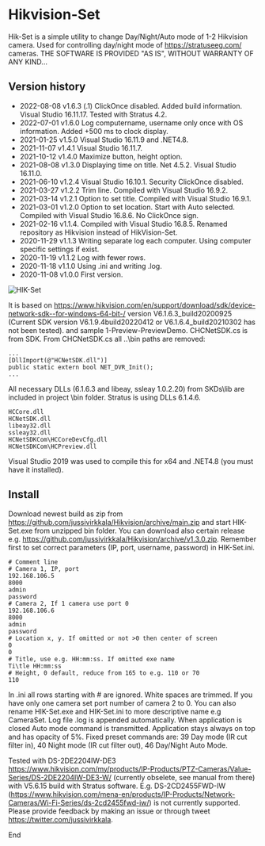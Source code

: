 # Hikvision-Set

Hik-Set is a simple utility to change Day/Night/Auto mode of 1-2 Hikvision camera. Used for controlling day/night mode of https://stratuseeg.com/ cameras. THE SOFTWARE IS PROVIDED "AS IS", WITHOUT WARRANTY OF ANY KIND... 


## Version history
- 2022-08-08 v1.6.3 (.1) ClickOnce disabled. Added build information. Visual Studio 16.11.17.  Tested with Stratus 4.2.
- 2022-07-01 v1.6.0 Log computername, username only once with OS information. Added +500 ms to clock display.   
- 2021-01-25 v1.5.0 Visual Studio 16.11.9 and .NET4.8.
- 2021-11-07 v1.4.1 Visual Studio 16.11.7.
- 2021-10-12 v1.4.0 Maximize button, height option. 
- 2021-08-08 v1.3.0 Displaying time on title. Net 4.5.2. Visual Studio 16.11.0.
- 2021-06-10 v1.2.4 Visual Studio 16.10.1. Security ClickOnce disabled. 
- 2021-03-27 v1.2.2 Trim line. Compiled with Visual Studio 16.9.2.
- 2021-03-14 v1.2.1 Option to set title. Compiled with Visual Studio 16.9.1.
- 2021-03-01 v1.2.0 Option to set location. Start with Auto selected. Compiled with Visual Studio 16.8.6. No ClickOnce sign.
- 2021-02-16 v1.1.4. Compiled with Visual Studio 16.8.5. Renamed repository as Hikvision instead of HikVision-Set.
- 2020-11-29 v1.1.3 Writing separate log each computer. Using computer specific settings if exist.
- 2020-11-19 v1.1.2 Log with fewer rows.
- 2020-11-18 v1.1.0 Using .ini and writing .log.
- 2020-11-08 v1.0.0 First version.

![HIK-Set](HIK-Set.png)

It is based on https://www.hikvision.com/en/support/download/sdk/device-network-sdk--for-windows-64-bit-/ version V6.1.6.3_build20200925 (Current SDK version V6.1.9.4build20220412 or V6.1.6.4_build20210302 has not been tested). and sample 1-Preview-PreviewDemo. CHCNetSDK.cs is from SDK. From CHCNetSDK.cs all ..\bin paths are removed:
```
...
[DllImport(@"HCNetSDK.dll")]
public static extern bool NET_DVR_Init();
...
```
All necessary DLLs (6.1.6.3 and libeay, ssleay 1.0.2.20) from SKDs\lib are included in project \bin folder. Stratus is using DLLs 6.1.4.6. 
```
HCCore.dll
HCNetSDK.dll
libeay32.dll
ssleay32.dll
HCNetSDKCom\HCCoreDevCfg.dll
HCNetSDKCom\HCPreview.dll
```
Visual Studio 2019 was used to compile this for x64 and .NET4.8 (you must have it installed). 

## Install

Download newest build as zip from https://github.com/jussivirkkala/Hikvision/archive/main.zip and start HIK-Set.exe from unzipped bin folder. You can download also certain release e.g. https://github.com/jussivirkkala/Hikvision/archive/v1.3.0.zip. Remember first to set correct parameters (IP, port, username, password) in HIK-Set.ini.
```
# Comment line
# Camera 1, IP, port
192.168.106.5
8000
admin
password
# Camera 2, If 1 camera use port 0
192.168.106.6
8000
admin
password
# Location x, y. If omitted or not >0 then center of screen
0
0
# Title, use e.g. HH:mm:ss. If omitted exe name
Ti\tle HH:mm:ss
# Height, 0 default, reduce from 165 to e.g. 110 or 70
110
```
In .ini all rows starting with # are ignored. White spaces are trimmed. If you have only one camera set port number of camera 2 to 0. You can also rename HIK-Set.exe and HIK-Set.ini to more descriptive name e.g CameraSet. Log file .log is appended automatically. When application is closed Auto mode command is transmitted. Application stays always on top and has opacity of 5%. Fixed preset commands are: 39 Day mode (IR cut filter in), 40 Night mode (IR cut filter out), 46 Day/Night Auto Mode.

Tested with DS-2DE2204IW-DE3 https://www.hikvision.com/my/products/IP-Products/PTZ-Cameras/Value-Series/DS-2DE2204IW-DE3-W/ (currently obselete, see manual from there) with V5.6.15 build with Stratus software. E.g. DS-2CD2455FWD-IW (https://www.hikvision.com/mena-en/products/IP-Products/Network-Cameras/Wi-Fi-Series/ds-2cd2455fwd-iw/) is not currently supported. Please provide feedback by making an issue or through tweet https://twitter.com/jussivirkkala.

End

